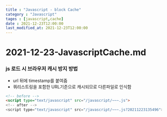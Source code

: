 ```yaml
---
title : "Javascript - block Cache"
category : "Javascript"
tages : [javascript,cache]
date : 2021-12-23T12:00:00
last_modified_at: 2021-12-23T12:00:00
---
```


# 2021-12-23-JavascriptCache.md

### js 로드 시 브라우저 캐시 방지 방법

- url 뒤에 timestamp를 붙여줌
- 쿼리스트링을 포함한 URL기준으로 캐시되므로 다른파일로 인식함

```html
<!-- before -->
<script type="text/javascript" src="/javascript/~~~.js">
<!-- after -->
<script type="text/javascript" src="/javascript/~~~.js?20211223135496">
```